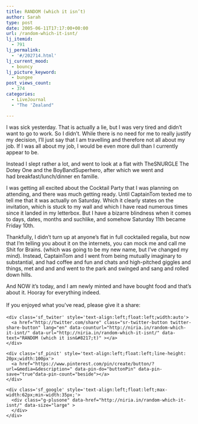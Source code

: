 ```yaml
---
title: RANDOM (which it isn’t)
author: Sarah
type: post
date: 2005-06-11T17:17:00+00:00
url: /random-which-it-isnt/
lj_itemid:
  - 791
lj_permalink:
  - '#/202714.html'
lj_current_mood:
  - bouncy
lj_picture_keyword:
  - bungee
post_views_count:
  - 374
categories:
  - LiveJournal
  - "The 'Zealand"

---
```

<div id="fb-root">
</div>

I was sick yesterday. That is actually a lie, but I was very tired and didn&#8217;t want to go to work. So I didn&#8217;t. While there is no need for me to really justify my decision, I&#8217;ll just say that I am travelling and therefore not all about my job. If I was all about my job, I would be even more dull than I currently appear to be.
  
Instead I slept rather a lot, and went to look at a flat with TheSNURGLE The Dotey One and the BoyBandSuperhero, after which we went and had breakfast/lunch/dinner en famille.

I was getting all excited about the Cocktail Party that I was planning on attending, and there was much getting ready. Until CaptainTom texted me to tell me that it was actually on Saturday. Which it clearly states on the invitation, which is stuck to my wall and which I have read numerous times since it landed in my letterbox. But I have a bizarre blindness when it comes to days, dates, months and suchlike, and somehow Saturday 11th became Friday 10th.
  
Thankfully, I didn&#8217;t turn up at anyone&#8217;s flat in full cocktailed regalia, but now that I&#8217;m telling you about it on the internets, you can mock me and call me Shit for Brains. (which was going to be my new name, but I&#8217;ve changed my mind). Instead, CaptainTom and I went from being mutually imaginary to substantial, and had coffee and fun and chats and high-pitched giggles and things, met and and and went to the park and swinged and sang and rolled down hills.
  
And NOW it&#8217;s today, and I am newly minted and have bought food and that&#8217;s about it. Hooray for everything indeed.

<div class='sfsi_Sicons' style='width: 100%; display: inline-block; vertical-align: middle; text-align:left'>
  <div style='margin:0px 8px 0px 0px; line-height: 24px'>
    <span>If you enjoyed what you've read, please give it a share:</span>
  </div>
  
  <div class='sfsi_socialwpr'>
    <div class='sf_fb' style='text-align:left;width:125px'>
      <div class="fb-like" href="http://niria.in/random-which-it-isnt/" width="180" send="false" showfaces="false"  action="like" data-share="true"data-layout="button_count" >
      </div>
    </div>
    
    <div class='sf_twiter' style='text-align:left;float:left;width:auto'>
      <a href="http://twitter.com/share" class="sr-twitter-button twitter-share-button" lang="en" data-counturl="http://niria.in/random-which-it-isnt/" data-url="http://niria.in/random-which-it-isnt/" data-text="RANDOM (which it isn&#8217;t)" ></a>
    </div>
    
    <div class='sf_pinit' style='text-align:left;float:left;line-height: 20px;width:100px'>
      <a href="https://www.pinterest.com/pin/create/button/?url=&media=&description=" data-pin-do="buttonPin" data-pin-save="true"data-pin-count="beside"></a>
    </div>
    
    <div class='sf_google' style='text-align:left;float:left;max-width:62px;min-width:35px;'>
      <div class="g-plusone" data-href="http://niria.in/random-which-it-isnt/" data-size="large" >
      </div>
    </div>
  </div>
</div>